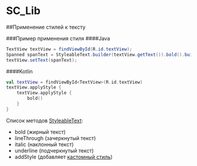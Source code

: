 # SC_Lib

##Применение стилей к тексту

###Пример применения стиля
####Java
```java
TextView textView = findViewById(R.id.textView);
Spanned spanText = StyleableText.builder(textView.getText()).bold().build();
textView.setText(spanText);
```

####Kotlin
```kotlin
val textView = findViewById<TextView>(R.id.textView)
textView.applyStyle {
    textView.applyStyle {
        bold()
    }
}
```
Список методов [StyleableText](/app/src/main/java/com/samplecode/lib/styles/StyleableText.kt):
- bold (жирный текст)
- lineThrough (зачеркнутый текст)
- italic (наклонный текст)
- underline (подчеркнутый текст)
- addStyle (добавляет [кастомный стиль](https://developer.android.com/guide/topics/resources/string-resource#StylingWithHTML))

